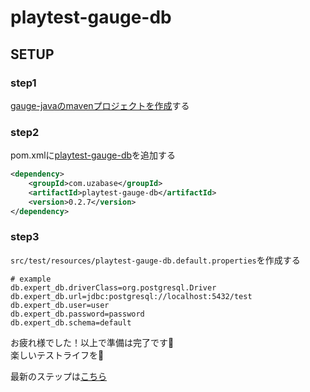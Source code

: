 # playtest-gauge-db

## SETUP

### step1

[gauge-javaのmavenプロジェクトを作成](https://github.com/getgauge/gauge-mvn-archetypes)する

### step2

pom.xmlに[playtest-gauge-db](https://mvnrepository.com/artifact/com.uzabase/playtest-gauge-db)を追加する

```xml
<dependency>
    <groupId>com.uzabase</groupId>
    <artifactId>playtest-gauge-db</artifactId>
    <version>0.2.7</version>
</dependency>
```

### step3

`src/test/resources/playtest-gauge-db.default.properties`を作成する
```text
# example
db.expert_db.driverClass=org.postgresql.Driver
db.expert_db.url=jdbc:postgresql://localhost:5432/test
db.expert_db.user=user
db.expert_db.password=password
db.expert_db.schema=default
```

お疲れ様でした！以上で準備は完了です:tada:  
楽しいテストライフを:wave:

最新のステップは[こちら](https://uzabase.github.io/playtest/)